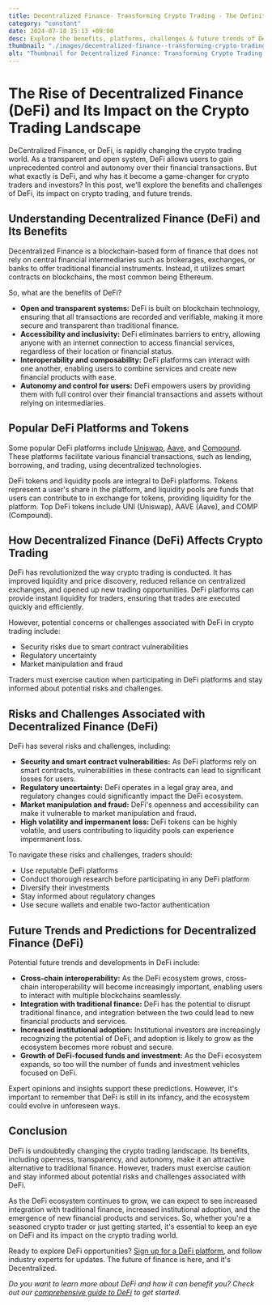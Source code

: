 ```yaml
---
title: Decentralized Finance- Transforming Crypto Trading - The Definitive Guide
category: "constant"
date: 2024-07-18 15:13 +09:00
desc: Explore the benefits, platforms, challenges & future trends of DeFi in crypto trading. Learn how DeFi affects liquidity, trading opportunities & more. Stay informed!
thumbnail: "./images/decentralized-finance--transforming-crypto-trading---the-definitive-guide.png"
alt: "Thumbnail for Decentralized Finance: Transforming Crypto Trading - The Definitive Guide"
---
```


# The Rise of Decentralized Finance (DeFi) and Its Impact on the Crypto Trading Landscape

DeCentralized Finance, or DeFi, is rapidly changing the crypto trading world. As a transparent and open system, DeFi allows users to gain unprecedented control and autonomy over their financial transactions. But what exactly is DeFi, and why has it become a game-changer for crypto traders and investors? In this post, we'll explore the benefits and challenges of DeFi, its impact on crypto trading, and future trends.

## Understanding Decentralized Finance (DeFi) and Its Benefits

Decentralized Finance is a blockchain-based form of finance that does not rely on central financial intermediaries such as brokerages, exchanges, or banks to offer traditional financial instruments. Instead, it utilizes smart contracts on blockchains, the most common being Ethereum.

So, what are the benefits of DeFi?

- **Open and transparent systems:** DeFi is built on blockchain technology, ensuring that all transactions are recorded and verifiable, making it more secure and transparent than traditional finance.
- **Accessibility and inclusivity:** DeFi eliminates barriers to entry, allowing anyone with an internet connection to access financial services, regardless of their location or financial status.
- **Interoperability and composability:** DeFi platforms can interact with one another, enabling users to combine services and create new financial products with ease.
- **Autonomy and control for users:** DeFi empowers users by providing them with full control over their financial transactions and assets without relying on intermediaries.

## Popular DeFi Platforms and Tokens

Some popular DeFi platforms include [Uniswap](https://uniswap.org/), [Aave](https://aave.com/), and [Compound](https://compound.finance/). These platforms facilitate various financial transactions, such as lending, borrowing, and trading, using decentralized technologies.

DeFi tokens and liquidity pools are integral to DeFi platforms. Tokens represent a user's share in the platform, and liquidity pools are funds that users can contribute to in exchange for tokens, providing liquidity for the platform. Top DeFi tokens include UNI (Uniswap), AAVE (Aave), and COMP (Compound).

## How Decentralized Finance (DeFi) Affects Crypto Trading

DeFi has revolutionized the way crypto trading is conducted. It has improved liquidity and price discovery, reduced reliance on centralized exchanges, and opened up new trading opportunities. DeFi platforms can provide instant liquidity for traders, ensuring that trades are executed quickly and efficiently.

However, potential concerns or challenges associated with DeFi in crypto trading include:

- Security risks due to smart contract vulnerabilities
- Regulatory uncertainty
- Market manipulation and fraud

Traders must exercise caution when participating in DeFi platforms and stay informed about potential risks and challenges.

## Risks and Challenges Associated with Decentralized Finance (DeFi)

DeFi has several risks and challenges, including:

- **Security and smart contract vulnerabilities:** As DeFi platforms rely on smart contracts, vulnerabilities in these contracts can lead to significant losses for users.
- **Regulatory uncertainty:** DeFi operates in a legal gray area, and regulatory changes could significantly impact the DeFi ecosystem.
- **Market manipulation and fraud:** DeFi's openness and accessibility can make it vulnerable to market manipulation and fraud.
- **High volatility and impermanent loss:** DeFi tokens can be highly volatile, and users contributing to liquidity pools can experience impermanent loss.

To navigate these risks and challenges, traders should:

- Use reputable DeFi platforms
- Conduct thorough research before participating in any DeFi platform
- Diversify their investments
- Stay informed about regulatory changes
- Use secure wallets and enable two-factor authentication

## Future Trends and Predictions for Decentralized Finance (DeFi)

Potential future trends and developments in DeFi include:

- **Cross-chain interoperability:** As the DeFi ecosystem grows, cross-chain interoperability will become increasingly important, enabling users to interact with multiple blockchains seamlessly.
- **Integration with traditional finance:** DeFi has the potential to disrupt traditional finance, and integration between the two could lead to new financial products and services.
- **Increased institutional adoption:** Institutional investors are increasingly recognizing the potential of DeFi, and adoption is likely to grow as the ecosystem becomes more robust and secure.
- **Growth of DeFi-focused funds and investment:** As the DeFi ecosystem expands, so too will the number of funds and investment vehicles focused on DeFi.

Expert opinions and insights support these predictions. However, it's important to remember that DeFi is still in its infancy, and the ecosystem could evolve in unforeseen ways.

## Conclusion

DeFi is undoubtedly changing the crypto trading landscape. Its benefits, including openness, transparency, and autonomy, make it an attractive alternative to traditional finance. However, traders must exercise caution and stay informed about potential risks and challenges associated with DeFi.

As the DeFi ecosystem continues to grow, we can expect to see increased integration with traditional finance, increased institutional adoption, and the emergence of new financial products and services. So, whether you're a seasoned crypto trader or just getting started, it's essential to keep an eye on DeFi and its impact on the crypto trading world.

Ready to explore DeFi opportunities? [Sign up for a DeFi platform](https://aave.com/), and follow industry experts for updates. The future of finance is here, and it's Decentralized.

*Do you want to learn more about DeFi and how it can benefit you? Check out our [comprehensive guide to DeFi](https://cryptocurrencyfacts.com/guides/defi-guide/) to get started.*